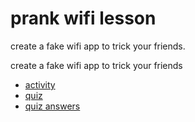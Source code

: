 # prank wifi lesson

create a fake wifi app to trick your friends.

create a fake wifi app to trick your friends

* [activity](/microbit/lessons/prank-wifi/activity)
* [quiz](/microbit/lessons/prank-wifi/quiz)
* [quiz answers](/microbit/lessons/prank-wifi/quiz-answers)
